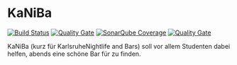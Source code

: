 # KaNiBa
[![Build Status](http://jenkins-swe.it.dh-karlsruhe.de/buildStatus/icon?job=KaNiBa)](http://jenkins-swe.it.dh-karlsruhe.de/job/KaNiBa/)
[![Quality Gate](http://sonarqube.it.dh-karlsruhe.de/api/badges/gate?key=de.kaniba%3Avaadin)](http://193.196.7.25/overview?id=de.kaniba%3Avaadin)
[![SonarQube Coverage](https://img.shields.io/sonar/http/sonarqube.it.dh-karlsruhe.de/de.kaniba:vaadin/coverage.svg?maxAge=2592000)](http://193.196.7.25/overview?id=1)
[![Quality Gate](http://sonarqube.it.dh-karlsruhe.de/api/badges/measure?key=de.kaniba%3Avaadin&metric=critical_violations)](http://193.196.7.25/overview?id=de.kaniba%3Avaadin)

KaNiBa (kurz für KarlsruheNightlife and Bars) soll vor allem Studenten dabei helfen, abends eine schöne Bar für zu finden.

